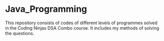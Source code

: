 # Java_Programming
This repository consists of codes of different levels of programmes solved in the Coding Ninjas DSA Combo course. It includes my methods of solving the questions.
